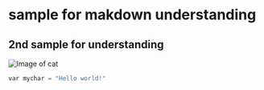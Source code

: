# sample for makdown understanding
## 2nd sample for understanding
![Image of cat](https://octodex.github.com/images/yaktocat.png)
~~~ python
var mychar = "Hello world!"
~~~
